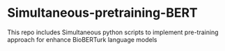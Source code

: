 # Simultaneous-pretraining-BERT
This repo includes Simultaneous python scripts to implement pre-training approach for enhance BioBERTurk language models
